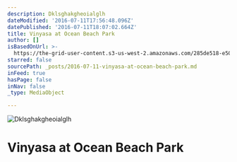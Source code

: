```yaml
---
description: Dklsghakgheoialglh
dateModified: '2016-07-11T17:56:48.096Z'
datePublished: '2016-07-11T18:07:02.664Z'
title: Vinyasa at Ocean Beach Park
author: []
isBasedOnUrl: >-
  https://the-grid-user-content.s3-us-west-2.amazonaws.com/285de518-e506-417a-9ba3-4c4b91ab7972.jpg
starred: false
sourcePath: _posts/2016-07-11-vinyasa-at-ocean-beach-park.md
inFeed: true
hasPage: false
inNav: false
_type: MediaObject

---
```

![Dklsghakgheoialglh](https://the-grid-user-content.s3-us-west-2.amazonaws.com/fbc76ea3-b1c4-48b3-a21d-92240a26fea7.jpg)

# Vinyasa at Ocean Beach Park